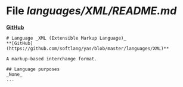 # File _languages/XML/README.md_
**[GitHub](https://github.com/softlang/yas/blob/master/languages/XML/README.md)**
```
# Language _XML (Extensible Markup Language)_
**[GitHub](https://github.com/softlang/yas/blob/master/languages/XML)**

A markup-based interchange format.

## Language purposes
_None_
...
```
